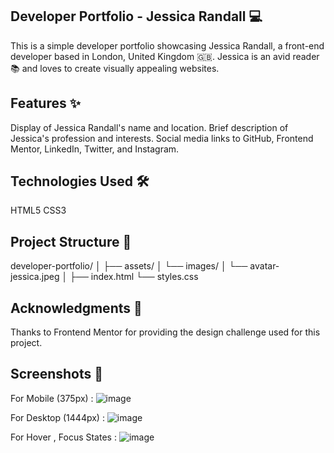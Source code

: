 ## Developer Portfolio - Jessica Randall 💻
This is a simple developer portfolio showcasing Jessica Randall, a front-end developer based in London, United Kingdom 🇬🇧. Jessica is an avid reader 📚 and loves to create visually appealing websites.

## Features ✨
Display of Jessica Randall's name and location.
Brief description of Jessica's profession and interests.
Social media links to GitHub, Frontend Mentor, LinkedIn, Twitter, and Instagram.

## Technologies Used 🛠️
HTML5
CSS3

## Project Structure 📁
developer-portfolio/
│
├── assets/
│   └── images/
│       └── avatar-jessica.jpeg
│
├── index.html
└── styles.css

## Acknowledgments 🙏
Thanks to Frontend Mentor for providing the design challenge used for this project.

## Screenshots 📸
For Mobile (375px) :
![image](https://github.com/Vishwanathanselvamoorthy/social-links-profile-main/assets/147639866/2b7d2eac-d386-4c84-ac07-d46b714ae6b8)

For Desktop (1444px) : 
![image](https://github.com/Vishwanathanselvamoorthy/social-links-profile-main/assets/147639866/03f1fcaa-3816-4723-9da2-d5b16a9c59be)

For Hover , Focus States :
![image](https://github.com/Vishwanathanselvamoorthy/social-links-profile-main/assets/147639866/4536caa9-d04e-4455-ac5e-a9c1eb526c55)








